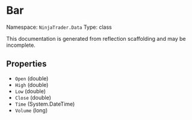 # Bar

Namespace: `NinjaTrader.Data`
Type: class

This documentation is generated from reflection scaffolding and may be incomplete.

## Properties
- `Open` (double)
- `High` (double)
- `Low` (double)
- `Close` (double)
- `Time` (System.DateTime)
- `Volume` (long)
